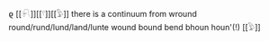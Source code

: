 ϱ 	[[𓍯]][[𓍢]][[𓅱]]
there is a continuum from
wround round/rund/lund/land/lunte
wound
bound
bend
bhoun
houn'(!) [[𓅱]]

